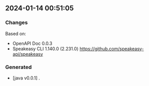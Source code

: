 

## 2024-01-14 00:51:05
### Changes
Based on:
- OpenAPI Doc 0.0.3 
- Speakeasy CLI 1.140.0 (2.231.0) https://github.com/speakeasy-api/speakeasy
### Generated
- [java v0.0.1] .